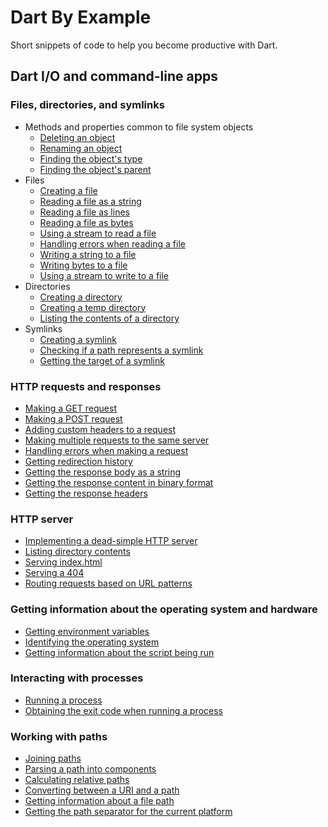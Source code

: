 # Dart By Example

Short snippets of code to help you become productive with Dart.

##  Dart I/O and command-line apps

### Files, directories, and symlinks
* Methods and properties common to file system objects
  * [Deleting an object](example/dart_io/files_directories_and_symlinks/deleting_a_file_directory_or_symlink.dart)
  * [Renaming an object](example/dart_io/files_directories_and_symlinks/renaming_a_file_directory_or_link.dart)
  * [Finding the object's type](example/dart_io/files_directories_and_symlinks/finding_the_type_of_a_filesystem_object.dart)
  * [Finding the object's parent](example/dart_io/files_directories_and_symlinks/getting_the_parent_directory.dart)
* Files
    * [Creating a file](example/dart_io/files_directories_and_symlinks/files/creating_a_file.dart)
    * [Reading a file as a string](example/dart_io/files_directories_and_symlinks/files/reading_a_file_as_a_string.dart)
    * [Reading a file as lines](example/dart_io/files_directories_and_symlinks/files/reading_a_file_as_lines.dart)
    * [Reading a file as bytes](example/dart_io/files_directories_and_symlinks/files/reading_a_file_as_bytes.dart)
    * [Using a stream to read a file](example/dart_io/files_directories_and_symlinks/files/reading_a_file_using_a_stream.dart)
    * [Handling errors when reading a file](example/dart_io/files_directories_and_symlinks/files/handling_errors_when_reading_a_file.dart)
    * [Writing a string to a file](example/dart_io/files_directories_and_symlinks/files/writing_a_string_to_a_file.dart)
    * [Writing bytes to a file](example/dart_io/files_directories_and_symlinks/files/writing_bytes_to_a_file.dart)
    * [Using a stream to write to a file](example/dart_io/files_directories_and_symlinks/files/writing_to_a_file_using_a_stream.dart)
* Directories
    * [Creating a directory](example/dart_io/files_directories_and_symlinks/directories/creating_a_directory.dart)
    * [Creating a temp directory](example/dart_io/files_directories_and_symlinks/directories/creating_a_temporary_directory.dart)
    * [Listing the contents of a directory](example/dart_io/files_directories_and_symlinks/directories/listing_the_contents_of_a_directory.dart)
* Symlinks
    * [Creating a symlink](example/dart_io/files_directories_and_symlinks/symlinks/creating_a_symlink.dart)
    * [Checking if a path represents a symlink](example/dart_io/files_directories_and_symlinks/symlinks/checking_if_a_path_represents_a_symlink.dart)
    * [Getting the target of a symlink](example/dart_io/files_directories_and_symlinks/symlinks/getting_the_target_of_a_link.dart)

### HTTP requests and responses
* [Making a GET request](example/dart_io/http/making_a_get_request.dart)
* [Making a POST request](example/dart_io/http/making_a_post_request.dart)
* [Adding custom headers to a request](example/dart_io/http/adding_custom_headers.dart)
* [Making multiple requests to the same server](example/dart_io/http/making_multiple_requests_to_the_same_server.dart)
* [Handling errors when making a request](example/dart_io/http/handling_an_httprequest_error.dart)
* [Getting redirection history](example/dart_io/http/getting_redirection_history.dart)
* [Getting the response body as a string](example/dart_io/http/reading_the_response_body.dart)
* [Getting the response content in binary format](example/dart_io/http/getting_the_response_content_in_binary_format.dart)
* [Getting the response headers](example/dart_io/http/getting_the_response_headers.dart)

### HTTP server
* [Implementing a dead-simple HTTP server](example/dart_io/http_server/implementing_a_dead_simple_http_server.dart)
* [Listing directory contents](example/dart_io/http_server/listing_directory_contents.dart)
* [Serving index.html](example/dart_io/http_server/serving_index_html.dart)
* [Serving a 404](example/dart_io/http_server/serving_a_404.dart)
* [Routing requests based on URL patterns](example/dart_io/http_server/routing_requests_based_on_url_patterns.dart)

### Getting information about the operating system and hardware
* [Getting environment variables](example/dart_io/platform/getting_environment_variables.dart)
* [Identifying the operating system](example/dart_io/platform/identifying_the_operating_system.dart)
* [Getting information about the script being run](example/dart_io/platform/getting_information_about_the_script_being_run.dart)

### Interacting with processes
* [Running a process](example/dart_io/interacting_with_processes/running_a_process.dart)
* [Obtaining the exit code when running a process](example/dart_io/interacting_with_processes/obtaining_the_exit_code_when_running_a_process.dart)

### Working with paths
* [Joining paths](example/dart_io/paths/joining_paths.dart)
* [Parsing a path into components](example/dart_io/paths/parsing_a_path_into_components.dart)
* [Calculating relative paths](example/dart_io/paths/calculating_relative_paths.dart)
* [Converting between a URI and a path](example/dart_io/paths/converting_between_a_uri_and_a_path.dart)
* [Getting information about a file path](example/dart_io/paths/getting_information_about_a_file_path.dart)
* [Getting the path separator for the current platform](example/dart_io/paths/getting_the_path_separator_for_the_current_platform.dart)